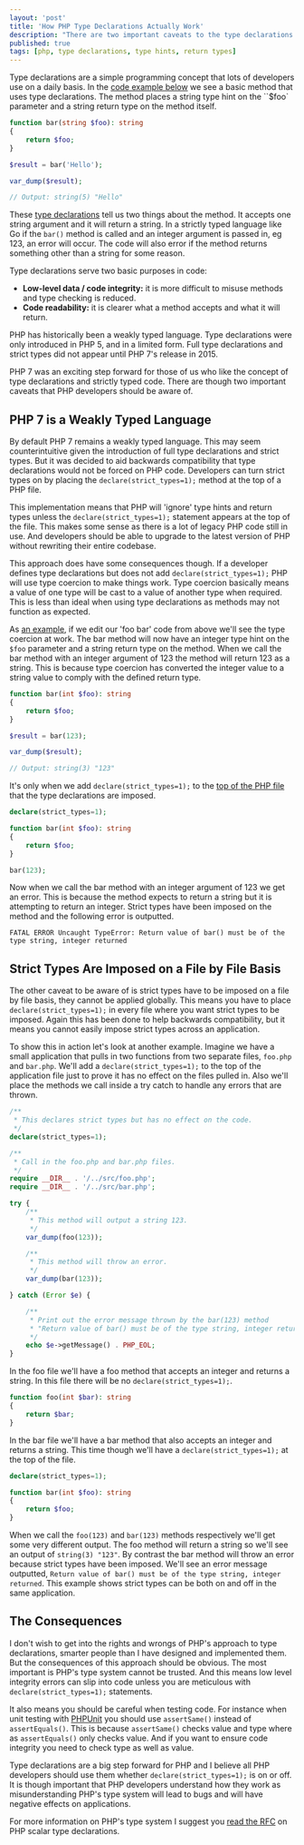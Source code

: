 ```yaml
---
layout: 'post'
title: 'How PHP Type Declarations Actually Work'
description: "There are two important caveats to the type declarations introduced in PHP 7 that developers should be aware of."
published: true
tags: [php, type declarations, type hints, return types]
---
```


Type declarations are a simple programming concept that lots of developers use on a daily basis. In the [code example below](https://3v4l.org/PJOaL) we see a basic method that uses type declarations. The method places a string type hint on the ``$foo` parameter and a string return type on the method itself.

```php
function bar(string $foo): string
{
    return $foo;
}

$result = bar('Hello');

var_dump($result);

// Output: string(5) "Hello"
```

These [type declarations](https://en.wikipedia.org/wiki/Declaration_(computer_programming)) tell us two things about the method. It accepts one string argument and it will return a string. In a strictly typed language like Go if the `bar()` method is called and an integer argument is passed in, eg 123, an error will occur. The code will also error if the method returns something other than a string for some reason.

Type declarations serve two basic purposes in code:

- **Low-level data / code integrity:** it is more difficult to misuse methods and type checking is reduced.
- **Code readability:** it is clearer what a method accepts and what it will return.

PHP has historically been a weakly typed language. Type declarations were only introduced in PHP 5, and in a limited form. Full type declarations and strict types did not appear until PHP 7's release in 2015.

PHP 7 was an exciting step forward for those of us who like the concept of type declarations and strictly typed code. There are though two important caveats that PHP developers should be aware of.

## PHP 7 is a Weakly Typed Language

By default PHP 7 remains a weakly typed language. This may seem counterintuitive given the introduction of full type declarations and strict types. But it was decided to aid backwards compatibility that type declarations would not be forced on PHP code. Developers can turn strict types on by placing the `declare(strict_types=1);` method at the top of a PHP file.

This implementation means that PHP will 'ignore' type hints and return types unless the `declare(strict_types=1);` statement appears at the top of the file. This makes some sense as there is a lot of legacy PHP code still in use. And developers should be able to upgrade to the latest version of PHP without rewriting their entire codebase.

This approach does have some consequences though. If a developer defines type declarations but does not add `declare(strict_types=1);` PHP will use type coercion to make things work. Type coercion basically means a value of one type will be cast to a value of another type when required. This is less than ideal when using type declarations as methods may not function as expected.

As [an example](https://3v4l.org/EGpLn), if we edit our 'foo bar' code from above we'll see the type coercion at work. The bar method will now have an integer type hint on the `$foo` parameter and a string return type on the method. When we call the bar method with an integer argument of 123 the method will return 123 as a string. This is because type coercion has converted the integer value to a string value to comply with the defined return type.

```php
function bar(int $foo): string
{
    return $foo;
}

$result = bar(123);

var_dump($result);

// Output: string(3) "123"
```

It's only when we add `declare(strict_types=1);` to the [top of the PHP file](https://3v4l.org/dtYQ9) that the type declarations are imposed.

```php
declare(strict_types=1);

function bar(int $foo): string
{
    return $foo;
}

bar(123);
```

Now when we call the bar method with an integer argument of 123 we get an error. This is because the method expects to return a string but it is attempting to return an integer. Strict types have been imposed on the method and the following error is outputted.

```
FATAL ERROR Uncaught TypeError: Return value of bar() must be of the type string, integer returned
```

## Strict Types Are Imposed on a File by File Basis

The other caveat to be aware of is strict types have to be imposed on a file by file basis, they cannot be applied globally. This means you have to place `declare(strict_types=1);` in every file where you want strict types to be imposed. Again this has been done to help backwards compatibility, but it means you cannot easily impose strict types across an application.

To show this in action let's look at another example. Imagine we have a small application that pulls in two functions from two separate files, `foo.php` and `bar.php`. We'll add a `declare(strict_types=1);` to the top of the application file just to prove it has no effect on the files pulled in. Also we'll place the methods we call inside a try catch to handle any errors that are thrown.

```php
/**
 * This declares strict types but has no effect on the code.
 */
declare(strict_types=1);

/**
 * Call in the foo.php and bar.php files.
 */
require __DIR__ . '/../src/foo.php';
require __DIR__ . '/../src/bar.php';

try {
    /**
     * This method will output a string 123.
     */
    var_dump(foo(123));

    /**
     * This method will throw an error.
     */
    var_dump(bar(123));

} catch (Error $e) {

    /**
     * Print out the error message thrown by the bar(123) method
     * "Return value of bar() must be of the type string, integer returned"
     */
    echo $e->getMessage() . PHP_EOL;
}
```

In the foo file we'll have a foo method that accepts an integer and returns a string. In this file there will be no `declare(strict_types=1);`.

```php
function foo(int $bar): string
{
    return $bar;
}
```

In the bar file we'll have a bar method that also accepts an integer and returns a string. This time though we'll have a `declare(strict_types=1);` at the top of the file.

```php
declare(strict_types=1);

function bar(int $foo): string
{
    return $foo;
}
```

When we call the `foo(123)` and `bar(123)` methods respectively we'll get some very different output. The foo method will return a string so we'll see an output of `string(3) "123"`. By contrast the bar method will throw an error because strict types have been imposed. We'll see an error message outputted, `Return value of bar() must be of the type string, integer returned`. This example shows strict types can be both on and off in the same application.

## The Consequences

I don't wish to get into the rights and wrongs of PHP's approach to type declarations, smarter people than I have designed and implemented them. But the consequences of this approach should be obvious. The most important is PHP's type system cannot be trusted. And this means low level integrity errors can slip into code unless you are meticulous with `declare(strict_types=1);` statements.

It also means you should be careful when testing code. For instance when unit testing with [PHPUnit](https://phpunit.de/manual/6.5/en/appendixes.assertions.html#appendixes.assertions.assertSame) you should use `assertSame()` instead of `assertEquals()`. This is because `assertSame()` checks value and type where as `assertEquals()` only checks value. And if you want to ensure code integrity you need to check type as well as value.

Type declarations are a big step forward for PHP and I believe all PHP developers should use them whether `declare(strict_types=1);` is on or off. It is though important that PHP developers understand how they work as misunderstanding PHP's type system will lead to bugs and will have negative effects on applications.

For more information on PHP's type system I suggest you [read the RFC](https://wiki.php.net/rfc/scalar_type_hints_v5) on PHP scalar type declarations.

